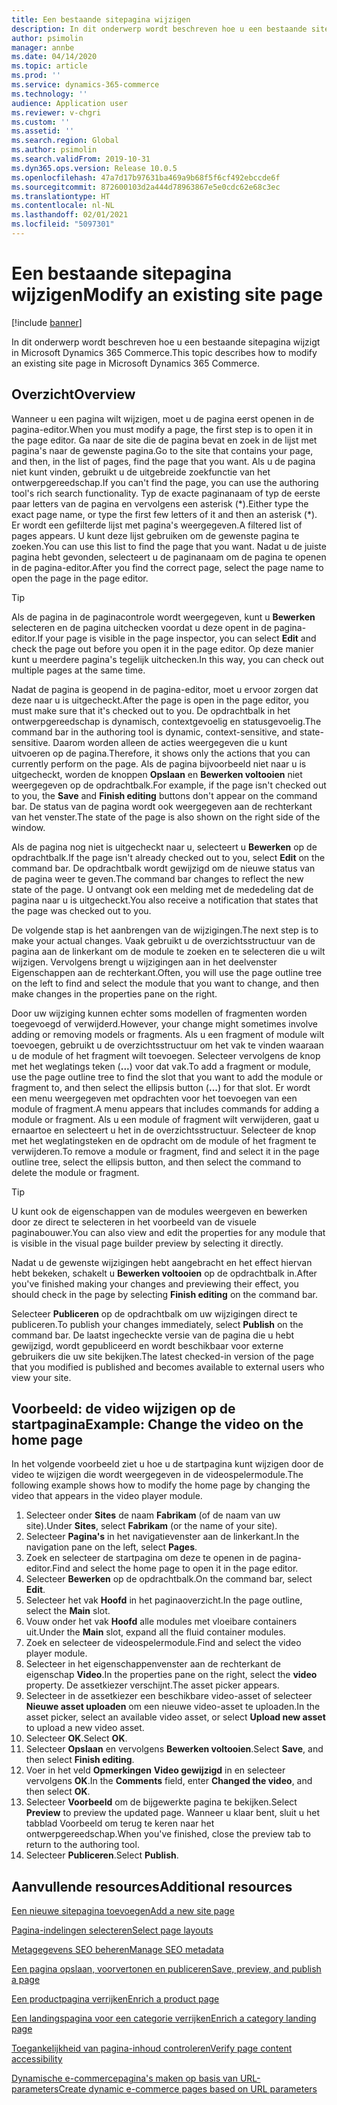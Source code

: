 ```yaml
---
title: Een bestaande sitepagina wijzigen
description: In dit onderwerp wordt beschreven hoe u een bestaande sitepagina wijzigt in Microsoft Dynamics 365 Commerce.
author: psimolin
manager: annbe
ms.date: 04/14/2020
ms.topic: article
ms.prod: ''
ms.service: dynamics-365-commerce
ms.technology: ''
audience: Application user
ms.reviewer: v-chgri
ms.custom: ''
ms.assetid: ''
ms.search.region: Global
ms.author: psimolin
ms.search.validFrom: 2019-10-31
ms.dyn365.ops.version: Release 10.0.5
ms.openlocfilehash: 47a7d17b97631ba469a9b68f5f6cf492ebccde6f
ms.sourcegitcommit: 872600103d2a444d78963867e5e0cdc62e68c3ec
ms.translationtype: HT
ms.contentlocale: nl-NL
ms.lasthandoff: 02/01/2021
ms.locfileid: "5097301"
---
```

# <a name="modify-an-existing-site-page"></a><span data-ttu-id="5e9ab-103">Een bestaande sitepagina wijzigen</span><span class="sxs-lookup"><span data-stu-id="5e9ab-103">Modify an existing site page</span></span>


[!include [banner](includes/banner.md)]

<span data-ttu-id="5e9ab-104">In dit onderwerp wordt beschreven hoe u een bestaande sitepagina wijzigt in Microsoft Dynamics 365 Commerce.</span><span class="sxs-lookup"><span data-stu-id="5e9ab-104">This topic describes how to modify an existing site page in Microsoft Dynamics 365 Commerce.</span></span>

## <a name="overview"></a><span data-ttu-id="5e9ab-105">Overzicht</span><span class="sxs-lookup"><span data-stu-id="5e9ab-105">Overview</span></span>

<span data-ttu-id="5e9ab-106">Wanneer u een pagina wilt wijzigen, moet u de pagina eerst openen in de pagina-editor.</span><span class="sxs-lookup"><span data-stu-id="5e9ab-106">When you must modify a page, the first step is to open it in the page editor.</span></span> <span data-ttu-id="5e9ab-107">Ga naar de site die de pagina bevat en zoek in de lijst met pagina's naar de gewenste pagina.</span><span class="sxs-lookup"><span data-stu-id="5e9ab-107">Go to the site that contains your page, and then, in the list of pages, find the page that you want.</span></span> <span data-ttu-id="5e9ab-108">Als u de pagina niet kunt vinden, gebruikt u de uitgebreide zoekfunctie van het ontwerpgereedschap.</span><span class="sxs-lookup"><span data-stu-id="5e9ab-108">If you can't find the page, you can use the authoring tool's rich search functionality.</span></span> <span data-ttu-id="5e9ab-109">Typ de exacte paginanaam of typ de eerste paar letters van de pagina en vervolgens een asterisk (\*).</span><span class="sxs-lookup"><span data-stu-id="5e9ab-109">Either type the exact page name, or type the first few letters of it and then an asterisk (\*).</span></span> <span data-ttu-id="5e9ab-110">Er wordt een gefilterde lijst met pagina's weergegeven.</span><span class="sxs-lookup"><span data-stu-id="5e9ab-110">A filtered list of pages appears.</span></span> <span data-ttu-id="5e9ab-111">U kunt deze lijst gebruiken om de gewenste pagina te zoeken.</span><span class="sxs-lookup"><span data-stu-id="5e9ab-111">You can use this list to find the page that you want.</span></span> <span data-ttu-id="5e9ab-112">Nadat u de juiste pagina hebt gevonden, selecteert u de paginanaam om de pagina te openen in de pagina-editor.</span><span class="sxs-lookup"><span data-stu-id="5e9ab-112">After you find the correct page, select the page name to open the page in the page editor.</span></span>

> [!TIP]
> <span data-ttu-id="5e9ab-113">Als de pagina in de paginacontrole wordt weergegeven, kunt u **Bewerken** selecteren en de pagina uitchecken voordat u deze opent in de pagina-editor.</span><span class="sxs-lookup"><span data-stu-id="5e9ab-113">If your page is visible in the page inspector, you can select **Edit** and check the page out before you open it in the page editor.</span></span> <span data-ttu-id="5e9ab-114">Op deze manier kunt u meerdere pagina's tegelijk uitchecken.</span><span class="sxs-lookup"><span data-stu-id="5e9ab-114">In this way, you can check out multiple pages at the same time.</span></span>

<span data-ttu-id="5e9ab-115">Nadat de pagina is geopend in de pagina-editor, moet u ervoor zorgen dat deze naar u is uitgecheckt.</span><span class="sxs-lookup"><span data-stu-id="5e9ab-115">After the page is open in the page editor, you must make sure that it's checked out to you.</span></span> <span data-ttu-id="5e9ab-116">De opdrachtbalk in het ontwerpgereedschap is dynamisch, contextgevoelig en statusgevoelig.</span><span class="sxs-lookup"><span data-stu-id="5e9ab-116">The command bar in the authoring tool is dynamic, context-sensitive, and state-sensitive.</span></span> <span data-ttu-id="5e9ab-117">Daarom worden alleen de acties weergegeven die u kunt uitvoeren op de pagina.</span><span class="sxs-lookup"><span data-stu-id="5e9ab-117">Therefore, it shows only the actions that you can currently perform on the page.</span></span> <span data-ttu-id="5e9ab-118">Als de pagina bijvoorbeeld niet naar u is uitgecheckt, worden de knoppen **Opslaan** en **Bewerken voltooien** niet weergegeven op de opdrachtbalk.</span><span class="sxs-lookup"><span data-stu-id="5e9ab-118">For example, if the page isn't checked out to you, the **Save** and **Finish editing** buttons don't appear on the command bar.</span></span> <span data-ttu-id="5e9ab-119">De status van de pagina wordt ook weergegeven aan de rechterkant van het venster.</span><span class="sxs-lookup"><span data-stu-id="5e9ab-119">The state of the page is also shown on the right side of the window.</span></span>

<span data-ttu-id="5e9ab-120">Als de pagina nog niet is uitgecheckt naar u, selecteert u **Bewerken** op de opdrachtbalk.</span><span class="sxs-lookup"><span data-stu-id="5e9ab-120">If the page isn't already checked out to you, select **Edit** on the command bar.</span></span> <span data-ttu-id="5e9ab-121">De opdrachtbalk wordt gewijzigd om de nieuwe status van de pagina weer te geven.</span><span class="sxs-lookup"><span data-stu-id="5e9ab-121">The command bar changes to reflect the new state of the page.</span></span> <span data-ttu-id="5e9ab-122">U ontvangt ook een melding met de mededeling dat de pagina naar u is uitgecheckt.</span><span class="sxs-lookup"><span data-stu-id="5e9ab-122">You also receive a notification that states that the page was checked out to you.</span></span>

<span data-ttu-id="5e9ab-123">De volgende stap is het aanbrengen van de wijzigingen.</span><span class="sxs-lookup"><span data-stu-id="5e9ab-123">The next step is to make your actual changes.</span></span> <span data-ttu-id="5e9ab-124">Vaak gebruikt u de overzichtsstructuur van de pagina aan de linkerkant om de module te zoeken en te selecteren die u wilt wijzigen. Vervolgens brengt u wijzigingen aan in het deelvenster Eigenschappen aan de rechterkant.</span><span class="sxs-lookup"><span data-stu-id="5e9ab-124">Often, you will use the page outline tree on the left to find and select the module that you want to change, and then make changes in the properties pane on the right.</span></span> 

<span data-ttu-id="5e9ab-125">Door uw wijziging kunnen echter soms modellen of fragmenten worden toegevoegd of verwijderd.</span><span class="sxs-lookup"><span data-stu-id="5e9ab-125">However, your change might sometimes involve adding or removing models or fragments.</span></span> <span data-ttu-id="5e9ab-126">Als u een fragment of module wilt toevoegen, gebruikt u de overzichtsstructuur om het vak te vinden waaraan u de module of het fragment wilt toevoegen. Selecteer vervolgens de knop met het weglatings teken (**...**) voor dat vak.</span><span class="sxs-lookup"><span data-stu-id="5e9ab-126">To add a fragment or module, use the page outline tree to find the slot that you want to add the module or fragment to, and then select the ellipsis button (**...**) for that slot.</span></span> <span data-ttu-id="5e9ab-127">Er wordt een menu weergegeven met opdrachten voor het toevoegen van een module of fragment.</span><span class="sxs-lookup"><span data-stu-id="5e9ab-127">A menu appears that includes commands for adding a module or fragment.</span></span> <span data-ttu-id="5e9ab-128">Als u een module of fragment wilt verwijderen, gaat u ernaartoe en selecteert u het in de overzichtsstructuur. Selecteer de knop met het weglatingsteken en de opdracht om de module of het fragment te verwijderen.</span><span class="sxs-lookup"><span data-stu-id="5e9ab-128">To remove a module or fragment, find and select it in the page outline tree, select the ellipsis button, and then select the command to delete the module or fragment.</span></span>

> [!TIP]
> <span data-ttu-id="5e9ab-129">U kunt ook de eigenschappen van de modules weergeven en bewerken door ze direct te selecteren in het voorbeeld van de visuele paginabouwer.</span><span class="sxs-lookup"><span data-stu-id="5e9ab-129">You can also view and edit the properties for any module that is visible in the visual page builder preview by selecting it directly.</span></span>

<span data-ttu-id="5e9ab-130">Nadat u de gewenste wijzigingen hebt aangebracht en het effect hiervan hebt bekeken, schakelt u **Bewerken voltooien** op de opdrachtbalk in.</span><span class="sxs-lookup"><span data-stu-id="5e9ab-130">After you've finished making your changes and previewing their effect, you should check in the page by selecting **Finish editing** on the command bar.</span></span> 

<span data-ttu-id="5e9ab-131">Selecteer **Publiceren** op de opdrachtbalk om uw wijzigingen direct te publiceren.</span><span class="sxs-lookup"><span data-stu-id="5e9ab-131">To publish your changes immediately, select **Publish** on the command bar.</span></span> <span data-ttu-id="5e9ab-132">De laatst ingecheckte versie van de pagina die u hebt gewijzigd, wordt gepubliceerd en wordt beschikbaar voor externe gebruikers die uw site bekijken.</span><span class="sxs-lookup"><span data-stu-id="5e9ab-132">The latest checked-in version of the page that you modified is published and becomes available to external users who view your site.</span></span> 

## <a name="example-change-the-video-on-the-home-page"></a><span data-ttu-id="5e9ab-133">Voorbeeld: de video wijzigen op de startpagina</span><span class="sxs-lookup"><span data-stu-id="5e9ab-133">Example: Change the video on the home page</span></span>

<span data-ttu-id="5e9ab-134">In het volgende voorbeeld ziet u hoe u de startpagina kunt wijzigen door de video te wijzigen die wordt weergegeven in de videospelermodule.</span><span class="sxs-lookup"><span data-stu-id="5e9ab-134">The following example shows how to modify the home page by changing the video that appears in the video player module.</span></span>

1. <span data-ttu-id="5e9ab-135">Selecteer onder **Sites** de naam **Fabrikam** (of de naam van uw site).</span><span class="sxs-lookup"><span data-stu-id="5e9ab-135">Under **Sites**, select **Fabrikam** (or the name of your site).</span></span>
1. <span data-ttu-id="5e9ab-136">Selecteer **Pagina's** in het navigatievenster aan de linkerkant.</span><span class="sxs-lookup"><span data-stu-id="5e9ab-136">In the navigation pane on the left, select **Pages**.</span></span>
1. <span data-ttu-id="5e9ab-137">Zoek en selecteer de startpagina om deze te openen in de pagina-editor.</span><span class="sxs-lookup"><span data-stu-id="5e9ab-137">Find and select the home page to open it in the page editor.</span></span>
1. <span data-ttu-id="5e9ab-138">Selecteer **Bewerken** op de opdrachtbalk.</span><span class="sxs-lookup"><span data-stu-id="5e9ab-138">On the command bar, select **Edit**.</span></span>
1. <span data-ttu-id="5e9ab-139">Selecteer het vak **Hoofd** in het paginaoverzicht.</span><span class="sxs-lookup"><span data-stu-id="5e9ab-139">In the page outline, select the **Main** slot.</span></span>
1. <span data-ttu-id="5e9ab-140">Vouw onder het vak **Hoofd** alle modules met vloeibare containers uit.</span><span class="sxs-lookup"><span data-stu-id="5e9ab-140">Under the **Main** slot, expand all the fluid container modules.</span></span>
1. <span data-ttu-id="5e9ab-141">Zoek en selecteer de videospelermodule.</span><span class="sxs-lookup"><span data-stu-id="5e9ab-141">Find and select the video player module.</span></span>
1. <span data-ttu-id="5e9ab-142">Selecteer in het eigenschappenvenster aan de rechterkant de eigenschap **Video**.</span><span class="sxs-lookup"><span data-stu-id="5e9ab-142">In the properties pane on the right, select the **video** property.</span></span> <span data-ttu-id="5e9ab-143">De assetkiezer verschijnt.</span><span class="sxs-lookup"><span data-stu-id="5e9ab-143">The asset picker appears.</span></span>
1. <span data-ttu-id="5e9ab-144">Selecteer in de assetkiezer een beschikbare video-asset of selecteer **Nieuwe asset uploaden** om een nieuwe video-asset te uploaden.</span><span class="sxs-lookup"><span data-stu-id="5e9ab-144">In the asset picker, select an available video asset, or select **Upload new asset** to upload a new video asset.</span></span>
1. <span data-ttu-id="5e9ab-145">Selecteer **OK**.</span><span class="sxs-lookup"><span data-stu-id="5e9ab-145">Select **OK**.</span></span>
1. <span data-ttu-id="5e9ab-146">Selecteer **Opslaan** en vervolgens **Bewerken voltooien**.</span><span class="sxs-lookup"><span data-stu-id="5e9ab-146">Select **Save**, and then select **Finish editing**.</span></span>
1. <span data-ttu-id="5e9ab-147">Voer in het veld **Opmerkingen** **Video gewijzigd** in en selecteer vervolgens **OK**.</span><span class="sxs-lookup"><span data-stu-id="5e9ab-147">In the **Comments** field, enter **Changed the video**, and then select **OK**.</span></span>
1. <span data-ttu-id="5e9ab-148">Selecteer **Voorbeeld** om de bijgewerkte pagina te bekijken.</span><span class="sxs-lookup"><span data-stu-id="5e9ab-148">Select **Preview** to preview the updated page.</span></span> <span data-ttu-id="5e9ab-149">Wanneer u klaar bent, sluit u het tabblad Voorbeeld om terug te keren naar het ontwerpgereedschap.</span><span class="sxs-lookup"><span data-stu-id="5e9ab-149">When you've finished, close the preview tab to return to the authoring tool.</span></span>
1. <span data-ttu-id="5e9ab-150">Selecteer **Publiceren**.</span><span class="sxs-lookup"><span data-stu-id="5e9ab-150">Select **Publish**.</span></span>

## <a name="additional-resources"></a><span data-ttu-id="5e9ab-151">Aanvullende resources</span><span class="sxs-lookup"><span data-stu-id="5e9ab-151">Additional resources</span></span>

[<span data-ttu-id="5e9ab-152">Een nieuwe sitepagina toevoegen</span><span class="sxs-lookup"><span data-stu-id="5e9ab-152">Add a new site page</span></span>](add-new-page.md)

[<span data-ttu-id="5e9ab-153">Pagina-indelingen selecteren</span><span class="sxs-lookup"><span data-stu-id="5e9ab-153">Select page layouts</span></span>](select-page-layouts.md)

[<span data-ttu-id="5e9ab-154">Metagegevens SEO beheren</span><span class="sxs-lookup"><span data-stu-id="5e9ab-154">Manage SEO metadata</span></span>](manage-seo-metadata.md)

[<span data-ttu-id="5e9ab-155">Een pagina opslaan, voorvertonen en publiceren</span><span class="sxs-lookup"><span data-stu-id="5e9ab-155">Save, preview, and publish a page</span></span>](save-preview-publish-page.md)

[<span data-ttu-id="5e9ab-156">Een productpagina verrijken</span><span class="sxs-lookup"><span data-stu-id="5e9ab-156">Enrich a product page</span></span>](enrich-product-page.md)

[<span data-ttu-id="5e9ab-157">Een landingspagina voor een categorie verrijken</span><span class="sxs-lookup"><span data-stu-id="5e9ab-157">Enrich a category landing page</span></span>](enrich-category-page.md)

[<span data-ttu-id="5e9ab-158">Toegankelijkheid van pagina-inhoud controleren</span><span class="sxs-lookup"><span data-stu-id="5e9ab-158">Verify page content accessibility</span></span>](verify-accessibility.md)

[<span data-ttu-id="5e9ab-159">Dynamische e-commercepagina's maken op basis van URL-parameters</span><span class="sxs-lookup"><span data-stu-id="5e9ab-159">Create dynamic e-commerce pages based on URL parameters</span></span>](create-dynamic-pages.md)
